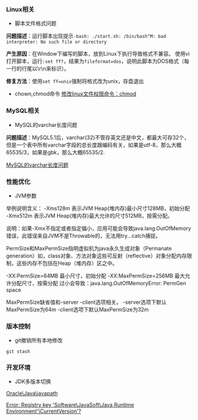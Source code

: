 
### Linux相关

* 脚本文件格式问题

**问题描述**：运行脚本出现提示`-bash: ./start.sh: /bin/bash^M: bad interpreter: No such file or directory`

**产生原因**：在Window下编写的脚本，放到Linux下执行导致格式不兼容。
使用vi打开脚本，运行`:set ff?`，结果为`fileformat=dos`，说明此脚本为DOS格式（每一行的行尾以\r\n来标识）。

**修复方法**：使用`set ff=unix`强制将格式改为unix，存盘退出

* chown,chmod命令
[修改linux文件权限命令：chmod](http://www.cnblogs.com/avril/archive/2010/03/23/1692809.html)


### MySQL相关

* MySQL的varchar长度问题

**问题描述**：MySQL5.1后，varchar(32)不管存英文还是中文，都最大可存32个，但是一个表中所有varchar字段的总长度跟编码有关，如果是utf-8，那么大概65535/3，如果是gbk，那么大概65535/2.

[MySQL的varchar长度问题](http://blog.csdn.net/longyulu/article/details/7863737)


### 性能优化

* JVM参数

举例说明含义：
-Xms128m 
表示JVM Heap(堆内存)最小尺寸128MB，初始分配
-Xmx512m 
表示JVM Heap(堆内存)最大允许的尺寸512MB，按需分配。

说明：如果-Xmx不指定或者指定偏小，应用可能会导致java.lang.OutOfMemory错误，此错误来自JVM不是Throwable的，无法用try...catch捕捉。

PermSize和MaxPermSize指明虚拟机为java永久生成对象（Permanate generation）如，class对象、方法对象这些可反射（reflective）对象分配内存限制，这些内存不包括在Heap（堆内存）区之中。

-XX:PermSize=64MB 最小尺寸，初始分配
-XX:MaxPermSize=256MB 最大允许分配尺寸，按需分配
过小会导致：java.lang.OutOfMemoryError: PermGen space

MaxPermSize缺省值和-server -client选项相关。
-server选项下默认MaxPermSize为64m
-client选项下默认MaxPermSize为32m
 
### 版本控制

* git撤销所有本地修改

`git stash`

### 开发环境

* JDK多版本切换

[Oracle\Java\javapath](http://www.tuicool.com/articles/Q7Rnyuy)

[Error: Registry key 'Software\JavaSoft\Java Runtime Environment'\CurrentVersion'?](http://stackoverflow.com/questions/8644992/error-registry-key-software-javasoft-java-runtime-environment-currentversion)
